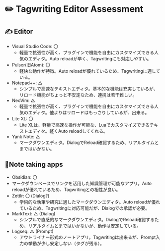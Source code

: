 # ✏️ Tagwriting Editor Assessment

## ✍️ Editor

- Visual Studio Code: 〇
  - 軽量で拡張性が高く、プラグインで機能を自由にカスタマイズできる人気のエディタ。Auto reloadが早く、Tagwritingにも対応しやすい。
- Pulser(旧Atom): 〇
  - 軽快な動作が特徴。Auto reloadが優れているため、Tagwritingに適している。
- Notepad++: △ 
  - シンプルで高速なテキストエディタ。基本的な機能は充実しているが、リロード機能がちょっと不安定なため、連携は若干難しい。
- NeoVim: △
  - 軽量で拡張性が高く、プラグインで機能を自由にカスタマイズできる人気のエディタ。他よりはリロードはもっさりしているが、出来る。
- Lite XL: 〇
  - Lite XLは、軽量で高速な操作が可能な、Luaでカスタマイズできるテキストエディタ。軽くAuto reloadしてくれる。
- Yank Note: △
  - マークダウンエディタ。DialogでReload確認するため、リアルタイムとまではいかない。

## 📝Note taking apps

 - Obsidian: 〇
  - マークダウンベースでリンクを活用した知識管理が可能なアプリ。Auto reloadが優れているため、Tagwritingとの相性が良い。
- Zettlr: 〇 (Dialog?)
  - 学術的な執筆や研究に適したマークダウンエディタ。Auto reloadが優れているため、Tagwritingに対応可能だが、Dialogでの承認が必要。
- MarkText: △ (Dialog)
  - シンプルで直感的なマークダウンエディタ。DialogでReload確認するため、リアルタイムとまではいかないが、動作は安定している。
- Logseq: △ (Prompt)
  - アウトライナー形式のノートアプリ。Tagwritingは出来るが、Prompt入力の挙動が少し安定しない（タグが残る）。